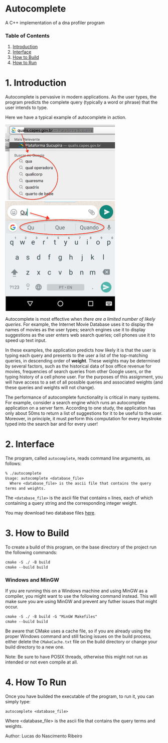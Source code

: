 # Autocomplete

A C++ implementation of a dna profiler program

### Table of Contents

1. [Introduction](#1-introduction)
2. [Interface](#3-interface)
3. [How to Build](#4-how-to-build)
4. [How to Run](#5-how-to-run)

# 1. Introduction

Autocomplete is pervasive in modern applications. As the user types, the program predicts the complete query (typically a word or phrase) that the user intends to type.

Here we have a typical example of autocomplete in action.

<img src="./pics/google.png" width="350">

<img src="./pics/wa.png" width="350">

Autocomplete is most effective when _there are a limited number of likely queries_. For example, the Internet Movie Database uses it to display the names of movies as the user types; search engines use it to display suggestions as the user enters web search queries; cell phones use it to speed up text input.

In these examples, the application predicts how likely it is that the user is typing each query and presents to the user a list of the top-matching queries, in descending order of **weight**. These weights may be determined by several factors, such as the historical data of box office revenue for movies, frequencies of search queries from other Google users, or the typing history of a cell phone user. For the purposes of this assignment, you will have access to a set of all possible queries and associated weights (and these queries and weights will not change).

The performance of autocomplete functionality is critical in many systems. For example, consider a search engine which runs an autocomplete application on a server farm. According to one study, the application has only about 50ms to return a list of suggestions for it to be useful to the user. Moreover, in principle, it must perform this computation for every keystroke typed into the search bar and for every user!

# 2. Interface

The program, called `autocomplete`, reads command line arguments, as follows:

```shell
% ./autocomplete
Usage: autocomplete <database_file>
  Where <database_file> is the ascii file that contains the query terms and weights.
```

The `<database_file>` is the ascii file that contains `n` lines, each of which containing a query string and the corresponding integer weight.

You may download two database files [here](data).

# 3. How to Build

To create a build of this program, on the base directory of the project run the following commands:

```shell
cmake -S ./ -B build
cmake --build build
```

### Windows and MinGW

If you are running this on a Windows machine and using MinGW as a compiler, you might want to use the following command instead. This will make sure you are using MinGW and prevent any futher issues that might occur.

```shell
cmake -S ./ -B build -G "MinGW Makefiles"
cmake --build build
```

Be aware that CMake uses a cache file, so if you are already using the proper Windows command and still facing issues on the build process, either delete the `CMakeCache.txt` file on the build directory or change your build directory to a new one.

Note: Be sure to have POSIX threads, otherwise this might not run as intended or not even compile at all.

# 4. How To Run

Once you have builded the executable of the program, to run it, you can simply type:

```
autocomplete <database_file>
```

Where <database_file> is the ascii file that contains the query terms and weights.

Author: Lucas do Nascimento Ribeiro

